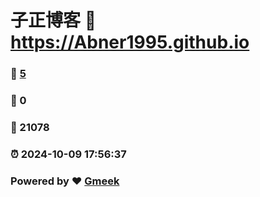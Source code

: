# 子正博客 :link: https://Abner1995.github.io 
### :page_facing_up: [5](https://Abner1995.github.io/tag.html) 
### :speech_balloon: 0 
### :hibiscus: 21078 
### :alarm_clock: 2024-10-09 17:56:37 
### Powered by :heart: [Gmeek](https://github.com/Meekdai/Gmeek)
